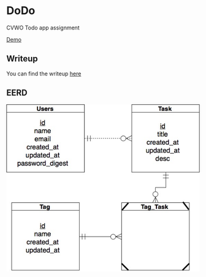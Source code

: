 # DoDo
CVWO Todo app assignment

[Demo](https://cvwo-dodo.herokuapp.com)

## Writeup

You can find the writeup [here](https://github.com/dexterleng/cvwo-assignment-dodo/blob/master/cvwo-writeup.pdf)

## EERD

![eerd](https://raw.githubusercontent.com/dexterleng/cvwo-assignment-dodo/master/EERD.jpg)
